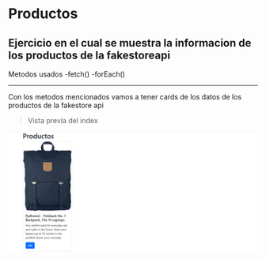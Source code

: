 # Productos
## Ejercicio en el cual se muestra la informacion de los productos de la fakestoreapi
Metodos usados
-fetch()
-forEach()

---

Con los metodos mencionados vamos a tener cards de los datos de los productos de la fakestore api

>Vista previa del index

![Index](https://raw.githubusercontent.com/LuisMiguelSalcedo/Productos/refs/heads/main/images/Captura.PNG)
